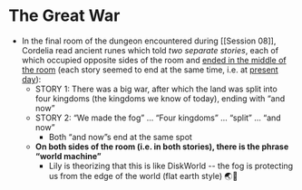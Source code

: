 # The Great War
- In the final room of the dungeon encountered during [[Session 08]], Cordelia read ancient runes which told *two separate stories*, each of which occupied opposite sides of the room and <u>ended in the middle of the room</u> (each story seemed to end at the same time, i.e. at <u>present day</u>):
    - STORY 1: There was a big war, after which the land was split into four kingdoms (the kingdoms we know of today), ending with “and now”
    - STORY 2: “We made the fog” … “Four kingdoms” … “split” … “and now”
        - Both “and now”s end at the same spot
    - **On both sides of the room (i.e. in both stories), there is the phrase “world machine”**
        - Lily is theorizing that this is like DiskWorld -- the fog is protecting us from the edge of the world (flat earth style) 🌏👀
